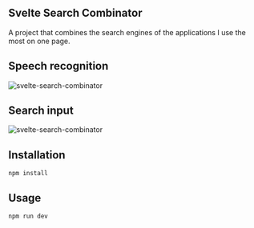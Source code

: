 ## Svelte Search Combinator

A project that combines the search engines of the applications I use the most on one page.

## Speech recognition

![svelte-search-combinator](https://docs.google.com/uc?export=open&id=1mlRTVNoCBXtYKw1KxpHi0vIHXk_pGLYe)

## Search input

![svelte-search-combinator](https://docs.google.com/uc?export=open&id=1EupWJ9342aCvs2AAV22FVhVZSGBiBFuB)

## Installation

```
npm install
```

## Usage

```
npm run dev
```
